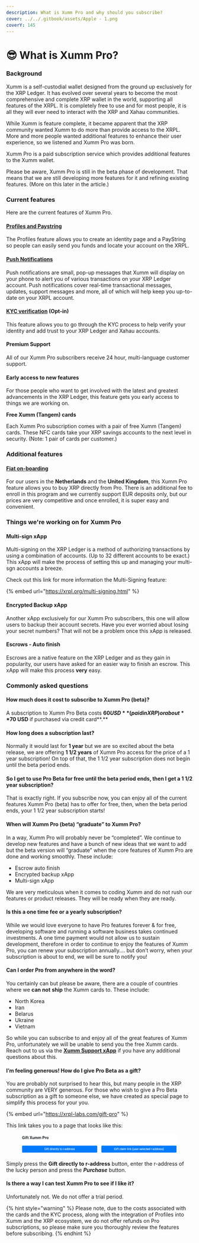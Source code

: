 ```yaml
---
description: What is Xumm Pro and why should you subscribe?
cover: ../../.gitbook/assets/Apple - 1.png
coverY: 145
---
```


# 😎 What is Xumm Pro?

### Background

Xumm is a self-custodial wallet designed from the ground up exclusively for the XRP Ledger. It has evolved over several years to become the most comprehensive and complete XRP wallet in the world, supporting all features of the XRPL. It is completely free to use and for most people, it is all they will ever need to interact with the XRP and Xahau communities.

While Xumm is feature complete, it became apparent that the XRP community wanted Xumm to do more than provide access to the XRPL. More and more people wanted additional features to enhance their user experience, so we listened and Xumm Pro was born.&#x20;

Xumm Pro is a paid subscription service which provides additional features to the Xumm wallet.

Please be aware, Xumm Pro is still in the beta phase of development. That means that we are still developing more features for it and refining existing features.  (More on this later in the article.)

### Current features&#x20;

Here are the current features of Xumm Pro.&#x20;

#### [**Profiles and Paystring**](features-of-pro/profiles/all-about-profiles.md)

The Profiles feature allows you to create an identity page and a PayString so people can easily send you funds and locate your account on the XRPL.

#### [**Push Notifications**](../features-of-pro/push-notifications.md)

Push notifications are small, pop-up messages that Xumm will display on your phone to alert you of various transactions on your XRP Ledger account. Push notifications cover real-time transactional messages, updates, support messages and more, all of which will help keep you up-to-date on your XRPL account.

#### [KYC verification](../../learning-more-about-xumm/kyc.md) (Opt-in)

This feature allows you to go through the KYC process to help verify your identity and add trust to your XRP Ledger and Xahau accounts.

#### **Premium Support**

All of our Xumm Pro subscribers receive 24 hour, multi-language customer support.

#### **Early access to new features**

For those people who want to get involved with the latest and greatest advancements in the XRP Ledger, this feature gets you early access to things we are working on.

**Free Xumm (Tangem) cards**&#x20;

Each Xumm Pro subscription comes with a pair of free Xumm (Tangem) cards. These NFC cards take your XRP savings accounts to the next level in security. (Note: 1 pair of cards per customer.)

###

### Additional features

#### [**Fiat on-boarding**](features-of-pro/on-off-ramp/all-about-on-off-ramps.md)

For our users in the **Netherlands** and the **United Kingdom**, this Xumm Pro feature allows you to buy XRP directly from Pro. There is an additional fee to enroll in this program and we currently support EUR deposits only, but our prices are very competitive and once enrolled, it is super easy and convenient.

### Things we're working on for Xumm Pro

#### Multi-sign xApp

Multi-signing on the XRP Ledger is a method of authorizing transactions by using a combination of accounts. (Up to 32 different accounts to be exact.) This xApp will make the process of setting this up and managing your multi-sgn accounts a breeze.

Check out this link for more information the Multi-Signing feature:

{% embed url="https://xrpl.org/multi-signing.html" %}

#### Encrypted Backup xApp

Another xApp exclusively for our Xumm Pro subscribers, this one will allow users to backup their account secrets. Have you ever worried about losing your secret numbers? That will not be a problem once this xApp is released.

#### Escrows - Auto finish

&#x20;Escrows are a native feature on the XRP Ledger and as they gain in popularity, our users have asked for an easier way to finish an escrow. This xApp will make this process **very** easy.



### Commonly asked questions

#### **How much does it cost to subscribe to Xumm Pro (beta)?**

A subscription to Xumm Pro Beta costs **$60 USD** (paid in XRP) or about **$70 USD** if purchased via credit card**.**

#### How long does a subscription last?

Normally it would last for **1 year** but we are so excited about the beta release, we are offering **1 1/2 years** of Xumm Pro access for the price of a 1 year subscription! On top of that, the 1 1/2 year subscription does not begin until the beta period ends.&#x20;

#### **So I get to use Pro Beta for free until the beta period ends, then I get a 1 1/2 year subscription?**

That is exactly right. If you subscribe now, you can enjoy all of the current features Xumm Pro (beta) has to offer for free, then, when the beta period ends, your 1 1/2 year subscription starts!

#### **When will Xumm Pro (beta) “graduate” to Xumm Pro?**

In a way, Xumm Pro will probably never be “completed”. We continue to develop new features and have a bunch of new ideas that we want to add but the beta version will “graduate” when the core features of Xumm Pro are done and working smoothly. These include:

* Escrow auto finish
* Encrypted backup xApp
* Multi-sign xApp

We are very meticulous when it comes to coding Xumm and do not rush our features or product releases. They will be ready when they are ready.

#### **Is this a one time fee or a yearly subscription?**

While we would love everyone to have Pro features forever & for free, developing software and running a software business takes continued investments. A one time payment would not allow us to sustain development, therefore in order to continue to enjoy the features of Xumm Pro, you can renew your subscription annually…. but don’t worry, when your subscription is about to end, we will be sure to notify you!

#### **Can I order Pro from anywhere in the word?**

You certainly can but please be aware, there are a couple of countries where we **can not** **ship** the Xumm cards to. These include:

* North Korea
* Iran
* Belarus
* Ukraine
* Vietnam

So while you can subscribe to and enjoy all of the great features of Xumm Pro, unfortunately we will be unable to send you the free Xumm cards.  Reach out to us via the [**Xumm Support xApp**](https://xumm.app/detect/xapp:xumm.support) if you have any additional questions about this.

#### **I’m feeling generous! How do I give Pro Beta as a gift?**

You are probably not surprised to hear this, but many people in the XRP community are VERY generous. For those who wish to give a Pro Beta subscription as a gift to someone else, we have created as special page to simplify this process for your you.

{% embed url="https://xrpl-labs.com/gift-pro" %}

This link takes you to a page that looks like this:

<figure><img src="../../.gitbook/assets/Gift Xumm Pro.png" alt=""><figcaption></figcaption></figure>

Simply press the **Gift directly to r-address** button, enter the r-address of the lucky person and press the _**Purchase**_ button.

#### **Is there a way I can test Xumm Pro to see if I like it?**

Unfortunately not. We do not offer a trial period.

{% hint style="warning" %}
Please note, due to the costs associated with the cards and the KYC process, along with the integration of Profiles into Xumm and the XRP ecosystem, we do not offer refunds on Pro subscriptions, so please make sure you thoroughly review the features before subscribing.
{% endhint %}

